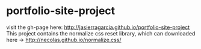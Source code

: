 # portfolio-site-project
visit the gh-page here: http://jasierragarcia.github.io/portfolio-site-project
This project contains the normalize css reset library,
which can downloaded here -> http://necolas.github.io/normalize.css/